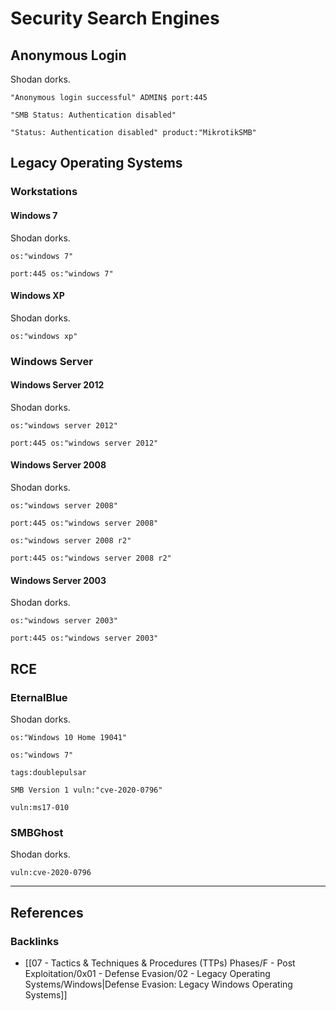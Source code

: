# Security Search Engines

## Anonymous Login

Shodan dorks.

```
"Anonymous login successful" ADMIN$ port:445

"SMB Status: Authentication disabled"

"Status: Authentication disabled" product:"MikrotikSMB"
```

## Legacy Operating Systems

### Workstations

#### Windows 7

Shodan dorks.

```
os:"windows 7"

port:445 os:"windows 7"
```

#### Windows XP

Shodan dorks.

```
os:"windows xp"
```

### Windows Server

#### Windows Server 2012

Shodan dorks.

```
os:"windows server 2012"

port:445 os:"windows server 2012"
```

#### Windows Server 2008

Shodan dorks.

```
os:"windows server 2008"

port:445 os:"windows server 2008"

os:"windows server 2008 r2"

port:445 os:"windows server 2008 r2"
```

#### Windows Server 2003

Shodan dorks.

```
os:"windows server 2003"

port:445 os:"windows server 2003"
```

## RCE

### EternalBlue
Shodan dorks.


```
os:"Windows 10 Home 19041"

os:"windows 7"

tags:doublepulsar

SMB Version 1 vuln:"cve-2020-0796"

vuln:ms17-010
```

### SMBGhost

Shodan dorks.

```
vuln:cve-2020-0796
```

---
## References

### Backlinks

- [[07 - Tactics & Techniques & Procedures (TTPs) Phases/F - Post Exploitation/0x01 - Defense Evasion/02 - Legacy Operating Systems/Windows|Defense Evasion: Legacy Windows Operating Systems]]